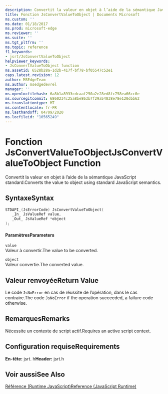 ```yaml
---
description: Convertit la valeur en objet à l’aide de la sémantique JavaScript standard.
title: Fonction JsConvertValueToObject | Documents Microsoft
ms.custom: ''
ms.date: 01/18/2017
ms.prod: microsoft-edge
ms.reviewer: ''
ms.suite: ''
ms.tgt_pltfrm: ''
ms.topic: reference
f1_keywords:
- jsrt/JsConvertValueToObject
helpviewer_keywords:
- JsConvertValueToObject function
ms.assetid: 6528b28a-1d2b-417f-bf78-bf05547c52e1
caps.latest.revision: 12
author: MSEdgeTeam
ms.author: msedgedevrel
manager: ''
ms.openlocfilehash: 6a8b1a8933cdcaaf250a2e28ed8fc758ea66cc0e
ms.sourcegitcommit: 6860234c25a8be863b7f29a54838e78e120dbb62
ms.translationtype: MT
ms.contentlocale: fr-FR
ms.lasthandoff: 04/09/2020
ms.locfileid: "10565249"
---
```

# <span data-ttu-id="ebf2a-103">Fonction JsConvertValueToObject</span><span class="sxs-lookup"><span data-stu-id="ebf2a-103">JsConvertValueToObject Function</span></span>
<span data-ttu-id="ebf2a-104">Convertit la valeur en objet à l’aide de la sémantique JavaScript standard.</span><span class="sxs-lookup"><span data-stu-id="ebf2a-104">Converts the value to object using standard JavaScript semantics.</span></span>  
  
## <span data-ttu-id="ebf2a-105">Syntaxe</span><span class="sxs-lookup"><span data-stu-id="ebf2a-105">Syntax</span></span>  
  
```cpp  
STDAPI_(JsErrorCode) JsConvertValueToObject(  
   _In_ JsValueRef value,  
   _Out_ JsValueRef *object  
);  
```  
  
#### <span data-ttu-id="ebf2a-106">Paramètres</span><span class="sxs-lookup"><span data-stu-id="ebf2a-106">Parameters</span></span>  
 `value`  
 <span data-ttu-id="ebf2a-107">Valeur à convertir.</span><span class="sxs-lookup"><span data-stu-id="ebf2a-107">The value to be converted.</span></span>  
  
 `object`  
 <span data-ttu-id="ebf2a-108">Valeur convertie.</span><span class="sxs-lookup"><span data-stu-id="ebf2a-108">The converted value.</span></span>  
  
## <span data-ttu-id="ebf2a-109">Valeur renvoyée</span><span class="sxs-lookup"><span data-stu-id="ebf2a-109">Return Value</span></span>  
 <span data-ttu-id="ebf2a-110">Le code `JsNoError` en cas de réussite de l’opération, dans le cas contraire.</span><span class="sxs-lookup"><span data-stu-id="ebf2a-110">The code `JsNoError` if the operation succeeded, a failure code otherwise.</span></span>  
  
## <span data-ttu-id="ebf2a-111">Remarques</span><span class="sxs-lookup"><span data-stu-id="ebf2a-111">Remarks</span></span>  
 <span data-ttu-id="ebf2a-112">Nécessite un contexte de script actif.</span><span class="sxs-lookup"><span data-stu-id="ebf2a-112">Requires an active script context.</span></span>  
  
## <span data-ttu-id="ebf2a-113">Configuration requise</span><span class="sxs-lookup"><span data-stu-id="ebf2a-113">Requirements</span></span>  
 <span data-ttu-id="ebf2a-114">**En-tête:** jsrt. h</span><span class="sxs-lookup"><span data-stu-id="ebf2a-114">**Header:** jsrt.h</span></span>  
  
## <span data-ttu-id="ebf2a-115">Voir aussi</span><span class="sxs-lookup"><span data-stu-id="ebf2a-115">See Also</span></span>  
 [<span data-ttu-id="ebf2a-116">Référence (Runtime JavaScript)</span><span class="sxs-lookup"><span data-stu-id="ebf2a-116">Reference (JavaScript Runtime)</span></span>](../chakra-hosting/reference-javascript-runtime.md)